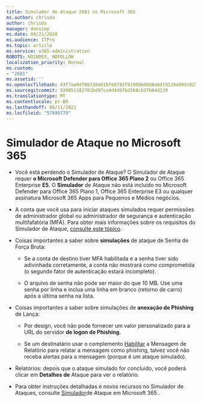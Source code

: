 ```yaml
---
title: Simulador de Ataque 2681 no Microsoft 365
ms.author: chrisda
author: chrisda
manager: dansimp
ms.date: 04/21/2020
ms.audience: ITPro
ms.topic: article
ms.service: o365-administration
ROBOTS: NOINDEX, NOFOLLOW
localization_priority: Normal
ms.custom:
- "2681"
ms.assetid: ''
ms.openlocfilehash: 43f7ae0df98726e61bfe6f93f91909b0bb8a6d19129a99dc027e8b563bc35a6c
ms.sourcegitcommit: 920051182781bd97ce4d4d6fbd268cb37b84d239
ms.translationtype: MT
ms.contentlocale: pt-BR
ms.lasthandoff: 08/11/2021
ms.locfileid: "57895779"
---
```

# <a name="attack-simulator-in-microsoft-365"></a>Simulador de Ataque no Microsoft 365

- Você está perdendo o Simulador de Ataque? O Simulador de Ataque requer **o Microsoft Defender para Office 365 Plano 2** ou Office 365 Enterprise **E5**. O **Simulador** de Ataque não está incluído no Microsoft Defender para Office 365 Plano 1, Office 365 Enterprise E3 ou qualquer assinatura Microsoft 365 Apps para Pequenos e Médios negócios.

- A conta que você usa para iniciar ataques simulados requer permissões de administrador global ou administrador de segurança e autenticação multifafatória (MFA). Para obter mais informações sobre os requisitos do Simulador de Ataque, [consulte este tópico](https://docs.microsoft.com/microsoft-365/security/office-365-security/attack-simulator).

- Coisas importantes a saber sobre **simulações** de ataque de Senha de Força Bruta:

  - Se a conta de destino tiver MFA habilitada e a senha tiver sido adivinhada corretamente, a conta não mostrará como comprometida (o segundo fator de autenticação estará incompleto).

  - O arquivo de senha não pode ser maior do que 10 MB. Use uma senha por linha e inclua uma linha em branco (retorno de carro) após a última senha na lista.

- Coisas importantes a saber sobre simulações de **anexação de Phishing** de Lança:

  - Por design, você não pode fornecer um valor personalizado para a URL do servidor **de logon de Phishing.**

  - Se um destinatário usar o complemento [Habilitar](https://docs.microsoft.com/microsoft-365/security/office-365-security/enable-the-report-message-add-in) a Mensagem de Relatório para relatar a mensagem como phishing, talvez você não receba alertas para a mensagem (porque é um ataque simulado).

- Relatórios: depois que o ataque simulado for concluído, você poderá clicar em **Detalhes de** Ataque para ver o relatório.

- Para obter instruções detalhadas e novos recursos no Simulador de Ataques, consulte [Simulador](https://docs.microsoft.com/microsoft-365/security/office-365-security/attack-simulator)de Ataque em Microsoft 365 .
